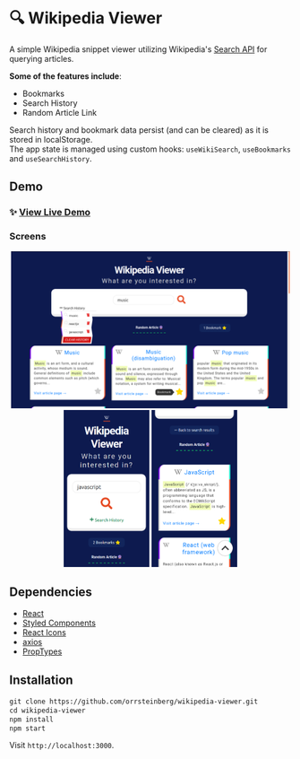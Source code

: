 # 🔍 Wikipedia Viewer

A simple Wikipedia snippet viewer utilizing Wikipedia's [Search API](https://www.mediawiki.org/wiki/API:Search) for querying articles.

**Some of the features include**:

- Bookmarks
- Search History
- Random Article Link

Search history and bookmark data persist (and can be cleared) as it is stored in localStorage.\
The app state is managed using custom hooks: `useWikiSearch`, `useBookmarks` and `useSearchHistory`.

## Demo

### ✨ [View Live Demo](https://wikipedia-snippet-viewer.netlify.app)

### Screens

<p align="center">
  <img src="screenshots/desktop.png" alt="Desktop screenshot" height="280"> <img src="screenshots/mobile_1.png" alt="Mobile screenshot" height="280"> <img src="screenshots/mobile_2.png" alt="Mobile screenshot" height="280">
</p>

## Dependencies

- [React](https://reactjs.org)
- [Styled Components](https://styled-components.com)
- [React Icons](https://react-icons.github.io)
- [axios](https://github.com/axios/axios)
- [PropTypes](https://www.npmjs.com/package/prop-types)

## Installation

```
git clone https://github.com/orrsteinberg/wikipedia-viewer.git
cd wikipedia-viewer
npm install
npm start
```

Visit `http://localhost:3000`.
